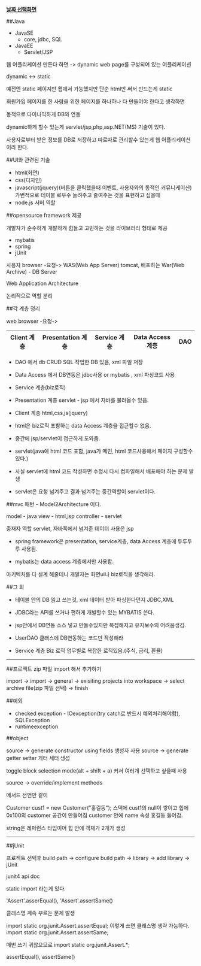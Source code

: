 ﻿**[날짜 선택화면](../README.md)**

##Java

- JavaSE
  - core, jdbc, SQL
- JavaEE
  - Servlet/JSP

웹 어플리케이션 만든다 하면 -> dynamic web page를  구성되어 있는 어플리케이션

dynamic <-> static

예전엔 static 페이지만 웹에서 가능했지만 단순 html만 써서 만드는게 static

회원가입 페이지를 한 사람을 위한 페이지를 하나하나 다 만들어야 한다고 생각하면

동적으로 다이나믹하게 DB와 연동

dynamic하게 할수 있는게 servlet/jsp,php,asp.NET(MS) 기술이 있다.

사용자로부터 받은 정보를 DB로 저장하고 따로따로 관리할수 있는게 웹 어플리케이션이라 한다.

##UI와 관련된 기술

- html(화면)
- css(디자인)
- javascript(jquery)(버튼을 클릭했을때 이벤트, 사용자와의 동적인 커뮤니케이션)
가변적으로 테이블 로우수 늘려주고 줄여주는 것을 표현하고 싶을때 
- node.js 서버 역할

##opensource framework 제공

개발자가 순수하게 개발하게 힘들고 고민하는 것을 라이브러리 형태로 제공

- mybatis
- spring
- jUnit

사용자 browser -요청-> WAS(Web App Server) tomcat, 배포하는 War(Web Archive) - DB Server

Web Application Architecture

논리적으로 역할 분리

##각 계층 정리

web browser -요청-> 

Client 계층 | Presentation 계층 | Service 계층 | Data Access 계층 | DAO
------------|-------------------|--------------|------------------|--------

- DAO 에서 db CRUD SQL 작업한 DB 있음, xml 파일 저장
- Data Access 에서 DB연동은 jdbc사용 or mybatis , xml 파싱코드 사용
- Service 계층(biz로직)
- Presentation 계층 servlet - jsp 에서 자바를 불러올수 있음.
- Client 계층 html,css,js(jquery)

- html은 biz로직 포함하는 data Access 계층을 접근할수 없음.
- 중간에 jsp/servlet이 접근하게 도와줌.
- servlet(java에 html 코드 포함, java가 메인, html 코드사용해서 페이지 구성할수 있다.)
- 사실 servlet에 html 코드 작성하면 수정시 다시 컴파일해서 배포해야 하는 문제 발생
- servlet은 요청 넘겨주고 결과 넘겨주는 중간역할이 servlet이다.

##mvc 패턴 - Model2Architecture 이다.

model - java
view - html,jsp
controller - servlet

중재자 역할 servlet, 자바쪽에서 넘겨준 데이터 사용은 jsp

- spring framework은 presentation, service계층, data Access 계층에 두루두루 사용됨.

- mybatis는 data access 계층에서만 사용함.

아키텍처를 다 설계 해줄테니 개발자는 화면ui나 biz로직을 생각해라.

##그 외

- 테이블 안의 DB 읽고 쓰는것, xml 데이터 받아 파싱한다던지 JDBC,XML

- JDBC라는 API를 쓰거나 편하게 개발할수 있는 MYBATIS 쓴다.

- jsp안에서 DB연동 소스 넣고 만들수있지만 복잡해지고 유지보수의 어려움생김.

- UserDAO 클래스에 DB연동하는 코드만 작성해라 

- Service 계층 Biz 로직 
업무별로 복잡한 로직있음.(주식, 금리, 환율)


---------------------------------------------------------------------------------------------------------


##프로젝트 zip 파일 import 해서 추가하기

import -> import -> general -> exisiting projects into workspace -> select archive file(zip 파일 선택) -> finish


##예외

- checked exception - IOexception(try catch로 반드시 예외처리해야함), SQLException
- runtimeexception 


##object

source -> generate constructor using fields 생성자 사용
source -> generate getter setter 게터 세터 생성

toggle block selection mode(alt + shift + a) 커서 여러개 선택하고 싶을때 사용

source -> override/implement methods

메서드 선언만 같이 

Customer cust1 = new Customer("홍길동"); 스택에 cust1의 null이 쌓이고 힙에 0x100의 customer 공간이 만들어짐
customer 안에 name 속성 홍길동 들어감.

string은 레퍼런스 타입이어 힙 안에 객체가 2개가 생성

----------------------------------------------------------------------------------------

##jUnit

프로젝트 선택후 build path -> configure build path -> library -> add library -> jUnit

junit4 api doc

static import 라는게 있다.

'Assert'.asserEqual(), 'Assert'.assertSame()

클래스명 계속 부르는 문제 발생

import static org.junit.Assert.assertEqual; 이렇게 쓰면 클래스명 생략 가능하다.
import static org.junit.Assert.assertSame;

매번 쓰기 귀찮으므로 import static org.junit.Assert.*;

assertEqual(), assertSame()
